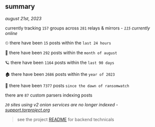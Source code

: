 
## summary
_august 21st, 2023_

currently tracking `157` groups across `281` relays & mirrors - _`115` currently online_

⏲ there have been `15` posts within the `last 24 hours`

🦈 there have been `292` posts within the `month of august`

🪐 there have been `1164` posts within the `last 90 days`

🏚 there have been `2686` posts within the `year of 2023`

🦕 there have been `7377` posts `since the dawn of ransomwatch`

there are `87` custom parsers indexing posts

_`20` sites using v2 onion services are no longer indexed - [support.torproject.org](https://support.torproject.org/onionservices/v2-deprecation/)_

> see the project [README](https://github.com/joshhighet/ransomwatch#ransomwatch--) for backend technicals
